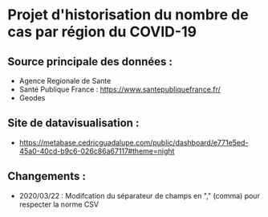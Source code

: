 # Projet d'historisation du nombre de cas par région du COVID-19

## Source principale des données :
 - Agence Regionale de Sante
 - Santé Publique France : https://www.santepubliquefrance.fr/
 - Geodes
 
## Site de datavisualisation :
 - https://metabase.cedricguadalupe.com/public/dashboard/e771e5ed-45a0-40cd-b9c6-026c86a67117#theme=night

## Changements :
 - 2020/03/22 : Modifcation du séparateur de champs en "," (comma) pour respecter la norme CSV